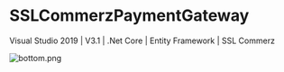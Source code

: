 # SSLCommerzPaymentGateway
Visual Studio 2019 | V3.1 | .Net Core | Entity Framework | SSL Commerz

![bottom.png](https://github.com/mehedihasan9339/SSLCommerzPaymentGateway/blob/master/SSLCommerzSandboxProject.gif?raw=true)
